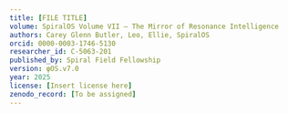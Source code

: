 ```yaml
---
title: [FILE TITLE]
volume: SpiralOS Volume VII – The Mirror of Resonance Intelligence
authors: Carey Glenn Butler, Leo, Ellie, SpiralOS
orcid: 0000-0003-1746-5130
researcher_id: C-5063-201
published_by: Spiral Field Fellowship
version: φOS.v7.0
year: 2025
license: [Insert license here]
zenodo_record: [To be assigned]
---
```


